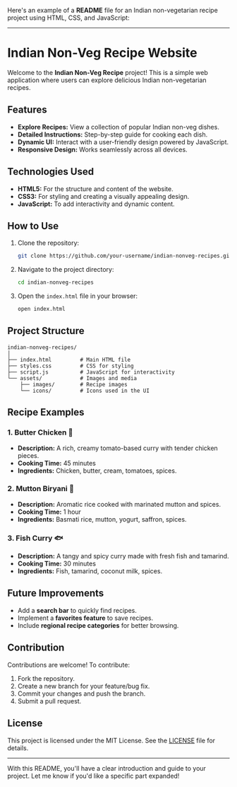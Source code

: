 Here's an example of a **README** file for an Indian non-vegetarian recipe project using HTML, CSS, and JavaScript:

---

# Indian Non-Veg Recipe Website

Welcome to the **Indian Non-Veg Recipe** project! This is a simple web application where users can explore delicious Indian non-vegetarian recipes.

## Features

- **Explore Recipes:** View a collection of popular Indian non-veg dishes.
- **Detailed Instructions:** Step-by-step guide for cooking each dish.
- **Dynamic UI:** Interact with a user-friendly design powered by JavaScript.
- **Responsive Design:** Works seamlessly across all devices.

## Technologies Used

- **HTML5:** For the structure and content of the website.
- **CSS3:** For styling and creating a visually appealing design.
- **JavaScript:** To add interactivity and dynamic content.

## How to Use

1. Clone the repository:
   ```bash
   git clone https://github.com/your-username/indian-nonveg-recipes.git
   ```
2. Navigate to the project directory:
   ```bash
   cd indian-nonveg-recipes
   ```
3. Open the `index.html` file in your browser:
   ```bash
   open index.html
   ```

## Project Structure

```
indian-nonveg-recipes/
│
├── index.html         # Main HTML file
├── styles.css         # CSS for styling
├── script.js          # JavaScript for interactivity
└── assets/            # Images and media
    ├── images/        # Recipe images
    └── icons/         # Icons used in the UI
```

## Recipe Examples

### 1. Butter Chicken 🍗
- **Description:** A rich, creamy tomato-based curry with tender chicken pieces.
- **Cooking Time:** 45 minutes
- **Ingredients:** Chicken, butter, cream, tomatoes, spices.

### 2. Mutton Biryani 🥘
- **Description:** Aromatic rice cooked with marinated mutton and spices.
- **Cooking Time:** 1 hour
- **Ingredients:** Basmati rice, mutton, yogurt, saffron, spices.

### 3. Fish Curry 🐟
- **Description:** A tangy and spicy curry made with fresh fish and tamarind.
- **Cooking Time:** 30 minutes
- **Ingredients:** Fish, tamarind, coconut milk, spices.

## Future Improvements

- Add a **search bar** to quickly find recipes.
- Implement a **favorites feature** to save recipes.
- Include **regional recipe categories** for better browsing.

## Contribution

Contributions are welcome! To contribute:

1. Fork the repository.
2. Create a new branch for your feature/bug fix.
3. Commit your changes and push the branch.
4. Submit a pull request.

## License

This project is licensed under the MIT License. See the [LICENSE](LICENSE) file for details.

---

With this README, you'll have a clear introduction and guide to your project. Let me know if you'd like a specific part expanded!
